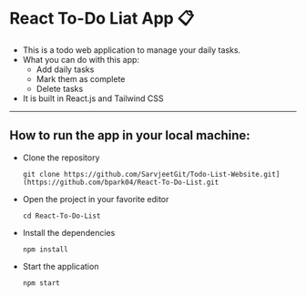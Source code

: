 # React To-Do Liat App 📋

- This is a todo web application to manage your daily tasks.
- What you can do with this app:
    - Add daily tasks
    - Mark them as complete 
    - Delete tasks 
- It is built in React.js and Tailwind CSS
***
## How to run the app in your local machine:
- Clone the repository 
    ```
    git clone https://github.com/SarvjeetGit/Todo-List-Website.git](https://github.com/bpark04/React-To-Do-List.git
    ```
- Open the project in your favorite editor 
    ```
    cd React-To-Do-List 
    ```
- Install the dependencies
    ```
    npm install
     ```
- Start the application
    ```
    npm start
    ```

